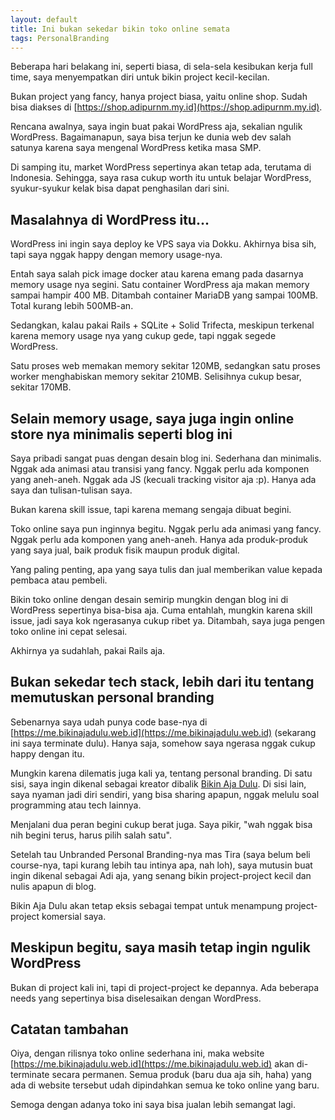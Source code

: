 ```yaml
---
layout: default
title: Ini bukan sekedar bikin toko online semata
tags: PersonalBranding
---
```


Beberapa hari belakang ini, seperti biasa, di sela-sela kesibukan kerja full time, saya menyempatkan diri untuk bikin project kecil-kecilan.

Bukan project yang fancy, hanya project biasa, yaitu online shop. Sudah bisa diakses di [https://shop.adipurnm.my.id](https://shop.adipurnm.my.id).

Rencana awalnya, saya ingin buat pakai WordPress aja, sekalian ngulik WordPress. Bagaimanapun, saya bisa terjun ke dunia web dev salah satunya karena saya mengenal WordPress ketika masa SMP.

Di samping itu, market WordPress sepertinya akan tetap ada, terutama di Indonesia. Sehingga, saya rasa cukup worth itu untuk belajar WordPress, syukur-syukur kelak bisa dapat penghasilan dari sini.

## Masalahnya di WordPress itu...

WordPress ini ingin saya deploy ke VPS saya via Dokku. Akhirnya bisa sih, tapi saya nggak happy dengan memory usage-nya.

Entah saya salah pick image docker atau karena emang pada dasarnya memory usage nya segini. Satu container WordPress aja makan memory sampai hampir 400 MB. Ditambah container MariaDB yang sampai 100MB. Total kurang lebih 500MB-an.

Sedangkan, kalau pakai Rails + SQLite + Solid Trifecta, meskipun terkenal karena memory usage nya yang cukup gede, tapi nggak segede WordPress.

Satu proses web memakan memory sekitar 120MB, sedangkan satu proses worker menghabiskan memory sekitar 210MB. Selisihnya cukup besar, sekitar 170MB.

## Selain memory usage, saya juga ingin online store nya minimalis seperti blog ini

Saya pribadi sangat puas dengan desain blog ini. Sederhana dan minimalis. Nggak ada animasi atau transisi yang fancy. Nggak perlu ada komponen yang aneh-aneh. Nggak ada JS (kecuali tracking visitor aja :p). Hanya ada saya dan tulisan-tulisan saya.

Bukan karena skill issue, tapi karena memang sengaja dibuat begini.

Toko online saya pun inginnya begitu. Nggak perlu ada animasi yang fancy. Nggak perlu ada komponen yang aneh-aneh. Hanya ada produk-produk yang saya jual, baik produk fisik maupun produk digital.

Yang paling penting, apa yang saya tulis dan jual memberikan value kepada pembaca atau pembeli.

Bikin toko online dengan desain semirip mungkin dengan blog ini di WordPress sepertinya bisa-bisa aja. Cuma entahlah, mungkin karena skill issue, jadi saya kok ngerasanya cukup ribet ya. Ditambah, saya juga pengen toko online ini cepat selesai.

Akhirnya ya sudahlah, pakai Rails aja.

## Bukan sekedar tech stack, lebih dari itu tentang memutuskan personal branding

Sebenarnya saya udah punya code base-nya di [https://me.bikinajadulu.web.id](https://me.bikinajadulu.web.id) (sekarang ini saya terminate dulu). Hanya saja, somehow saya ngerasa nggak cukup happy dengan itu.

Mungkin karena dilematis juga kali ya, tentang personal branding. Di satu sisi, saya ingin dikenal sebagai kreator dibalik [Bikin Aja Dulu](https://bikinajadulu.web.id). Di sisi lain, saya nyaman jadi diri sendiri, yang bisa sharing apapun, nggak melulu soal programming atau tech lainnya.

Menjalani dua peran begini cukup berat juga. Saya pikir, "wah nggak bisa nih begini terus, harus pilih salah satu".

Setelah tau Unbranded Personal Branding-nya mas Tira (saya belum beli course-nya, tapi kurang lebih tau intinya apa, nah loh), saya mutusin buat ingin dikenal sebagai Adi aja, yang senang bikin project-project kecil dan nulis apapun di blog.

Bikin Aja Dulu akan tetap eksis sebagai tempat untuk menampung project-project komersial saya.

## Meskipun begitu, saya masih tetap ingin ngulik WordPress

Bukan di project kali ini, tapi di project-project ke depannya. Ada beberapa needs yang sepertinya bisa diselesaikan dengan WordPress.

## Catatan tambahan

Oiya, dengan rilisnya toko online sederhana ini, maka website [https://me.bikinajadulu.web.id](https://me.bikinajadulu.web.id) akan di-terminate secara permanen. Semua produk (baru dua aja sih, haha) yang ada di website tersebut udah dipindahkan semua ke toko online yang baru.

Semoga dengan adanya toko ini saya bisa jualan lebih semangat lagi.
